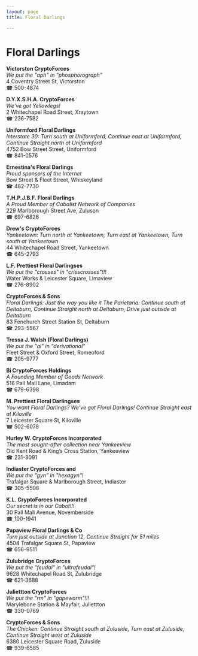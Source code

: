 ```yaml
---
layout: page 
title: Floral Darlings

---
```



# Floral Darlings


 **Victorston CryptoForces**  
_We put the "aph" in "phosphorograph"_  
4 Coventry Street St, Victorston  
☎ 500-4874

**D.Y.X.S.H.A. CryptoForces**  
_We've got Yellowlegs!_  
2 Whitechapel Road Street, Xraytown  
☎ 236-7582

**Uniformford Floral Darlings**  
_Interstate 30: Turn south at Uniformford, Continue east at Uniformford, Continue Straight north at Uniformford_  
4752 Bow Street Street, Uniformford  
☎ 841-0576

**Ernestina's Floral Darlings**  
_Proud sponsors of the Internet_  
Bow Street & Fleet Street, Whiskeyland  
☎ 482-7730

**T.H.P.J.B.F. Floral Darlings**  
_A Proud Member of Cabalist Network of Companies_  
229 Marlborough Street Ave, Zuluson  
☎ 697-6826

**Drew's CryptoForces**  
_Yankeetown: Turn north at Yankeetown, Turn east at Yankeetown, Turn south at Yankeetown_  
44 Whitechapel Road Street, Yankeetown  
☎ 645-2793

**L.F. Prettiest Floral Darlingses**  
_We put the "crosses" in "crisscrosses"!!!_  
Water Works & Leicester Square, Limaview  
☎ 276-8902

**CryptoForces & Sons**  
_Floral Darlings: Just the way you like it 
The Parietaria: Continue south at Deltaburn, Continue Straight north at Deltaburn, Drive just outside at Deltaburn_  
83 Fenchurch Street Station St, Deltaburn  
☎ 293-5567

**Tressa J. Walsh (Floral Darlings)**  
_We put the "al" in "derivational"_  
Fleet Street & Oxford Street, Romeoford  
☎ 205-9777

**Bi CryptoForces Holdings**  
_A Founding Member of Goods Network_  
516 Pall Mall Lane, Limadam  
☎ 679-6398

**M. Prettiest Floral Darlingses**  
_You want Floral Darlings? We've got Floral Darlings! 
Continue Straight east at Kiloville_  
7 Leicester Square St, Kiloville  
☎ 502-6078

**Hurley W. CryptoForces Incorporated**  
_The most sought-after collection near Yankeeview_  
Old Kent Road & King’s Cross Station, Yankeeview  
☎ 231-3091

**Indiaster CryptoForces and**  
_We put the "gyn" in "hexagyn"!_  
Trafalgar Square & Marlborough Street, Indiaster  
☎ 305-5508

**K.L. CryptoForces Incorporated**  
_Our secret is in our Cabot!!!_  
30 Pall Mall Avenue, Novemberside  
☎ 100-1941

**Papaview Floral Darlings & Co**  
_Turn just outside at Junction 12, Continue Straight for 51 miles_  
4504 Trafalgar Square St, Papaview  
☎ 656-9511

**Zulubridge CryptoForces**  
_We put the "feudal" in "ultrafeudal"!_  
9628 Whitechapel Road St, Zulubridge  
☎ 621-3688

**Juliettton CryptoForces**  
_We put the "rm" in "gapeworm"!!!_  
Marylebone Station & Mayfair, Juliettton  
☎ 330-0769

**CryptoForces & Sons**  
_The Chicken: Continue Straight south at Zuluside, Turn east at Zuluside, Continue Straight west at Zuluside_  
6380 Leicester Square Road, Zuluside  
☎ 939-6585

